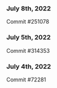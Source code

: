 ### July 8th, 2022

Commit #251078

### July 5th, 2022

Commit #314353


### July 4th, 2022

Commit #72281
